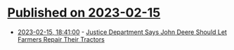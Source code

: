 # [Published on 2023-02-15](index.md)

* [2023-02-15, 18:41:00](https://news.slashdot.org/story/23/02/15/1722223/justice-department-says-john-deere-should-let-farmers-repair-their-tractors?utm_source=rss1.0mainlinkanon&utm_medium=feed) - [Justice Department Says John Deere Should Let Farmers Repair Their Tractors](https://news.slashdot.org/story/23/02/15/1722223/justice-department-says-john-deere-should-let-farmers-repair-their-tractors?utm_source=rss1.0mainlinkanon&utm_medium=feed)
